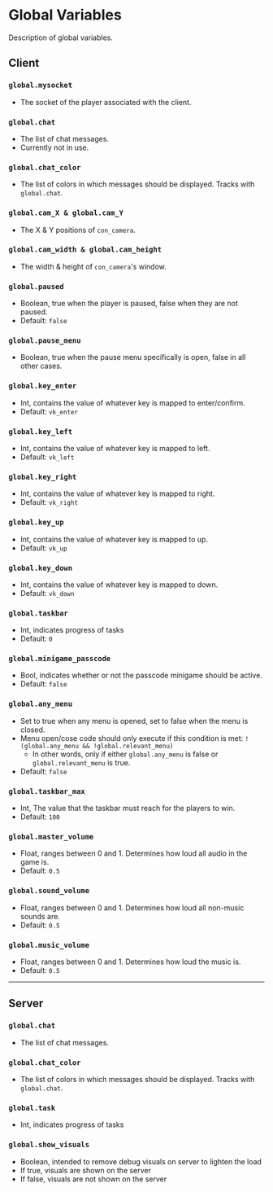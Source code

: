 # Global Variables
Description of global variables.

## Client

### `global.mysocket`
* The socket of the player associated with the client.

### `global.chat`
* The list of chat messages.
* Currently not in use.

### `global.chat_color`
* The list of colors in which messages should be displayed. Tracks with `global.chat`.

### `global.cam_X & global.cam_Y`
* The X & Y positions of `con_camera`.

### `global.cam_width & global.cam_height`
* The width & height of `con_camera`'s window.

### `global.paused`
* Boolean, true when the player is paused, false when they are not paused.
* Default: `false`

### `global.pause_menu`
* Boolean, true when the pause menu specifically is open, false in all other cases.

### `global.key_enter`
* Int, contains the value of whatever key is mapped to enter/confirm.
* Default: `vk_enter`

### `global.key_left`
* Int, contains the value of whatever key is mapped to left.
* Default: `vk_left`

### `global.key_right`
* Int, contains the value of whatever key is mapped to right.
* Default: `vk_right`

### `global.key_up`
* Int, contains the value of whatever key is mapped to up.
* Default: `vk_up`

### `global.key_down`
* Int, contains the value of whatever key is mapped to down.
* Default: `vk_down`

### `global.taskbar`
* Int, indicates progress of tasks
* Default: `0`

### `global.minigame_passcode`
* Bool, indicates whether or not the passcode minigame should be active.
* Default: `false`

### `global.any_menu`
* Set to true when any menu is opened, set to false when the menu is closed.
* Menu open/cose code should only execute if this condition is met: `!(global.any_menu && !global.relevant_menu)`
    * In other words, only if either `global.any_menu` is false or `global.relevant_menu` is true.
* Default: `false`

### `global.taskbar_max`
* Int, The value that the taskbar must reach for the players to win.
* Default:  `100`

### `global.master_volume`
* Float, ranges between 0 and 1. Determines how loud all audio in the game is.
* Default: `0.5`

### `global.sound_volume`
* Float, ranges between 0 and 1. Determines how loud all non-music sounds are.
* Default: `0.5`

### `global.music_volume`
* Float, ranges between 0 and 1. Determines how loud the music is.
* Default: `0.5`

---

## Server

### `global.chat`
* The list of chat messages.

### `global.chat_color`
* The list of colors in which messages should be displayed. Tracks with `global.chat`.

### `global.task`
* Int, indicates progress of tasks

### `global.show_visuals`
* Boolean, intended to remove debug visuals on server to lighten the load
* If true, visuals are shown on the server
* If false, visuals are not shown on the server